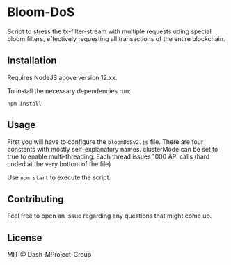 # Bloom-DoS

Script to stress the tx-filter-stream with multiple requests uding special bloom filters, effectively requesting all transactions of the entire blockchain.

## Installation

Requires NodeJS above version 12.xx.

To install the necessary dependencies run:
```
npm install
```

## Usage

First you will have to configure the `bloomDoSv2.js` file.
There are four constants with mostly self-explanatory names. clusterMode can be set to true to enable multi-threading. Each thread issues 1000 API calls (hard coded at the very bottom of the file)

Use `npm start` to execute the script.

## Contributing

Feel free to open an issue regarding any questions that might come up.

## License

MIT @ Dash-MProject-Group